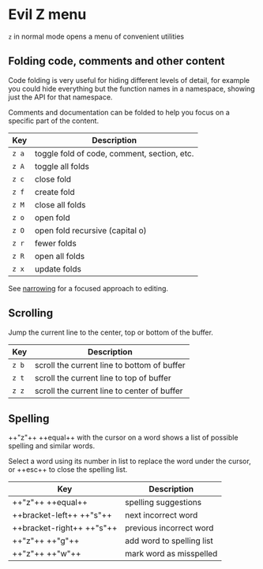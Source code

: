 # Evil Z menu

`z` in normal mode opens a menu of convenient utilities


## Folding code, comments and other content

Code folding is very useful for hiding different levels of detail, for example you could hide everything but the function names in a namespace, showing just the API for that namespace.

Comments and documentation can be folded to help you focus on a specific part of the content.

| Key   | Description                                 |
|-------|---------------------------------------------|
| `z a` | toggle fold of code, comment, section, etc. |
| `z A` | toggle all folds                            |
| `z c` | close fold                                  |
| `z f` | create fold                                 |
| `z M` | close all folds                             |
| `z o` | open fold                                   |
| `z O` | open fold recursive (capital o)             |
| `z r` | fewer folds                                 |
| `z R` | open all folds                              |
| `z x` | update folds                                |

See [narrowing](narrowing.md) for a focused approach to editing.


## Scrolling

Jump the current line to the center, top or bottom of the buffer.

| Key   | Description                                 |
|-------|---------------------------------------------|
| `z b` | scroll the current line to bottom of buffer |
| `z t` | scroll the current line to top of buffer    |
| `z z` | scroll the current line to center of buffer |


## Spelling

++"z"++ ++equal++ with the cursor on a word shows a list of possible spelling and similar words.

Select a word using its number in list to replace the word under the cursor, or ++esc++ to close the spelling list.

| Key                        | Description               |
|---------------------------|----------------------------|
| ++"z"++ ++equal++          | spelling suggestions      |
| ++bracket-left++ ++"s"++   | next incorrect word       |
| ++bracket-right++ ++"s"++  | previous incorrect word   |
| ++"z"++ ++"g"++            | add word to spelling list |
| ++"z"++ ++"w"++            | mark word as misspelled   |
